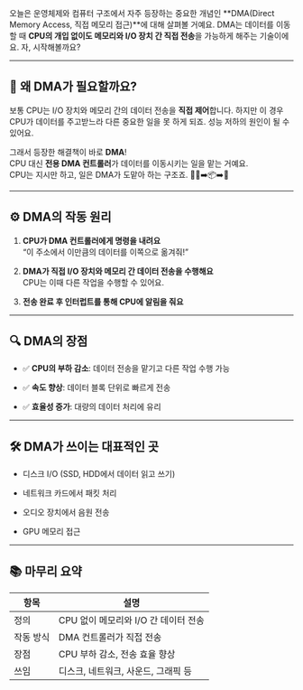 오늘은 운영체제와 컴퓨터 구조에서 자주 등장하는 중요한 개념인 **DMA(Direct Memory Access, 직접 메모리 접근)**에 대해 살펴볼 거예요. DMA는 데이터를 이동할 때 **CPU의 개입 없이도 메모리와 I/O 장치 간 직접 전송**을 가능하게 해주는 기술이에요. 자, 시작해볼까요?

---

## 🧠 왜 DMA가 필요할까요?

보통 CPU는 I/O 장치와 메모리 간의 데이터 전송을 **직접 제어**합니다. 하지만 이 경우 CPU가 데이터를 주고받느라 다른 중요한 일을 못 하게 되죠. 성능 저하의 원인이 될 수 있어요.

그래서 등장한 해결책이 바로 **DMA**!  
CPU 대신 **전용 DMA 컨트롤러**가 데이터를 이동시키는 일을 맡는 거예요.  
CPU는 지시만 하고, 일은 DMA가 도맡아 하는 구조죠. 🧑‍💼➡️📦➡️💾

---

## ⚙️ DMA의 작동 원리

1. **CPU가 DMA 컨트롤러에게 명령을 내려요**  
    “이 주소에서 이만큼의 데이터를 이쪽으로 옮겨줘!”
    
2. **DMA가 직접 I/O 장치와 메모리 간 데이터 전송을 수행해요**  
    CPU는 이때 다른 작업을 수행할 수 있어요.
    
3. **전송 완료 후 인터럽트를 통해 CPU에 알림을 줘요**
    

---

## 🔍 DMA의 장점

- ✅ **CPU의 부하 감소**: 데이터 전송을 맡기고 다른 작업 수행 가능
    
- ✅ **속도 향상**: 데이터 블록 단위로 빠르게 전송
    
- ✅ **효율성 증가**: 대량의 데이터 처리에 유리
    

---

## 🛠️ DMA가 쓰이는 대표적인 곳

- 디스크 I/O (SSD, HDD에서 데이터 읽고 쓰기)
    
- 네트워크 카드에서 패킷 처리
    
- 오디오 장치에서 음원 전송
    
- GPU 메모리 접근
    

---

## 📚 마무리 요약

|항목|설명|
|---|---|
|정의|CPU 없이 메모리와 I/O 간 데이터 전송|
|작동 방식|DMA 컨트롤러가 직접 전송|
|장점|CPU 부하 감소, 전송 효율 향상|
|쓰임|디스크, 네트워크, 사운드, 그래픽 등|